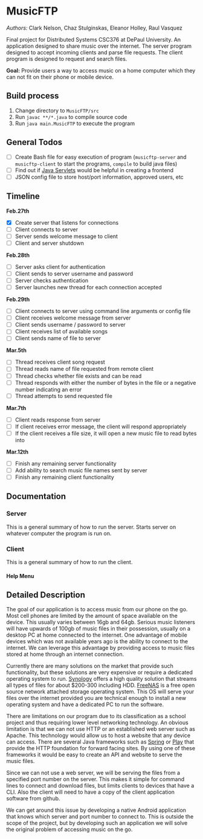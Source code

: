 # MusicFTP
*Authors:* Clark Nelson, Chaz Stulginskas, Eleanor Holley, Raul Vasquez

Final project for Distributed Systems CSC376 at DePaul University. An application designed to share music over the internet. The server program designed to accept incoming clients and parse file requests. The client program is designed to request and search files.

**Goal:** Provide users a way to access music on a home computer which they can not fit on their phone or mobile device.

## Build process

1. Change directory to `MusicFTP/src`
2. Run `javac **/*.java` to compile source code
3. Run `java main.MusicFTP` to execute the program

## General Todos

- [ ] Create Bash file for easy execution of program (`musicftp-server` and `musicftp-client` to start the programs, `compile` to build java files)
- [ ] Find out if [Java Servlets](https://en.wikipedia.org/wiki/Java_servlet)  would be helpful in creating a frontend
- [ ] JSON config file to store host/port information, approved users, etc

## Timeline

**Feb.27th**

- [X] Create server that listens for connections
- [ ] Client connects to server
- [ ] Server sends welcome message to client
- [ ] Client and server shutdown

**Feb.28th**
- [ ] Server asks client for authentication
- [ ] Client sends to server username and password
- [ ] Server checks authentication
- [ ] Server launches new thread for each connection accepted  

**Feb.29th**

- [ ] Client connects to server using command line arguments or config file
- [ ] Client receives welcome message from server
- [ ] Client sends username / password to server
- [ ] Client receives list of available songs
- [ ] Client sends name of file to server

**Mar.5th**

- [ ] Thread receives client song request
- [ ] Thread reads name of file requested from remote client
- [ ] Thread checks whether file exists and can be read
- [ ] Thread responds with either the number of bytes in the file or a negative number indicating an error
- [ ] Thread attempts to send requested file

**Mar.7th**

- [ ] Client reads response from server
- [ ] If client receives error message, the client will respond appropriately
- [ ] If the client receives a file size, it will open a new music file to read bytes into

**Mar.12th**

- [ ] Finish any remaining server functionality
- [ ] Add ability to search music file names sent by server
- [ ] Finish any remaining client functionality

## Documentation

### Server

This is a general summary of how to run the server. Starts server on whatever computer the program is run on.

### Client

This is a general summary of how to run the client.

#### Help Menu

## Detailed Description

The goal of our application is to access music from our phone on the go. Most cell phones are limited by the amount of space available on the device. This usually varies between 16gb and 64gb. Serious music listeners will have upwards of 100gb of music files in their possession, usually on a desktop PC at home connected to the internet. One advantage of mobile devices which was not available years ago is the ability to connect to the internet. We can leverage this advantage by providing access to music files stored at home through an internet connection.

Currently there are many solutions on the market that provide such functionality, but these solutions are very expensive or require a dedicated operating system to run. [Synology](https://www.synology.com/en-us/products/DS115j) offers a high quality solution that streams all types of files for about $200-300 including HDD. [FreeNAS](http://www.freenas.org/) is a free open source network attached storage operating system. This OS will serve your files over the internet provided you are technical enough to install a new operating system and have a dedicated PC to run the software.

There are limitations on our program due to its classification as a school project and thus requiring lower level networking technology. An obvious limitation is that we can not use HTTP or an established web server such as Apache. This technology would allow us to host a website that any device can access. There are several Java frameworks such as [Spring](https://spring.io/) or [Play](https://www.playframework.com/) that provide the HTTP foundation for forward facing sites. By using one of these frameworks it would be easy to create an API and website to serve the music files.

Since we can not use a web server, we will be serving the files from a specified port number on the server. This makes it simple for command lines to connect and download files, but limits clients to devices that have a CLI. Also the client will need to have a copy of the client application software from github.

We can get around this issue by developing a native Android application that knows which server and port number to connect to. This is outside the scope of the project, but by developing such an application we will solve the original problem of accessing music on the go.
